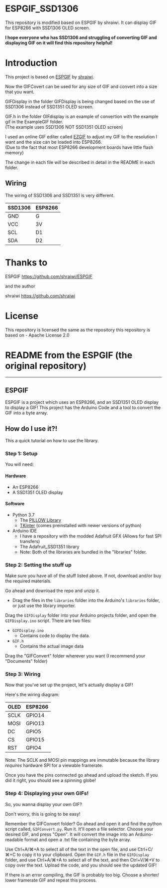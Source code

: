 # ESPGIF_SSD1306
This repository is modified based on ESPGIF by shraiwi. It can display GIF for ESP8266 with SSD1306 OLED screen.  

**I hope everyone who has SSD1306 and struggling of converting GIF and displaying GIF on it will find this repository helpful!**


# Introduction
This project is based on [ESPGIF](https://github.com/shraiwi/ESPGIF) by [shraiwi](https://github.com/shraiwi).  

Now the GIFCovert can be used for any size of GIF and convert into a size that you want.  

GIFDisplay in the folder GIFDisplay is being changed based on the use of SSD1306 instead of SSD1351 OLED screen.  
  
GIF.h in the folder GIFdisplay is an example of convertion with the example gif in the ExampleGIF folder.  
(The example uses SSD1306 NOT SSD1351 OLED screen)  

I used an online GIF editer called [EZGIF](https://ezgif.com) to adjust my GIF to the resolution I want and the size can be loaded into ESP8266.  
(Due to the fact that most ESP8266 development boards have little flash memory)

The change in each file will be described in detail in the README in each folder.


## Wiring
The wiring of SSD1306 and SSD1351 is very different.  

 SSD1306 | ESP8266 
 ------- | ------- 
   GND   |    G 
   VCC   |   3V
   SCL   |   D1
   SDA   |   D2



# Thanks to
ESPGIF https://github.com/shraiwi/ESPGIF  

and the author  

shraiwi https://github.com/shraiwi


# License
This repository is licensed the same as the repository this repository is based on - Apache License 2.0  


# README from the ESPGIF (the original repository) 
-----------------------------------
## ESPGIF
ESPGIF is a project which uses an ESP8266, and an SSD1351 OLED display to display a GIF! This project has the Arduino Code and a tool to convert the GIF into a byte array.
## How do I use it?!
This a quick tutorial on how to use the library.
### Step 1: Setup
You will need:
#### Hardware
  - An ESP8266
  - A SSD1351 OLED display
#### Software
  - Python 3.7
    - The [PILLOW Library](https://pillow.readthedocs.io/)
    - [TKinter](https://docs.python.org/3/library/tkinter.html) (comes preinstalled with newer versions of python)
  - Arduino IDE
    - I have a repository with the modded Adafruit GFX (Allows for fast SPI transfers)
    - The Adafruit_SSD1351 library
    - Note: Both of the libraries are bundled in the "libraries" folder.
### Step 2: Setting the stuff up
Make sure you have all of the stuff listed above. If not, download and/or buy the required materials.

Go ahead and download the repo and unzip it.
- Drag the files in the `libraries` folder into the Arduino's `libraries` folder, or just use the library importer.

Drag the `GIFDisplay` folder into your Arduino projects folder, and open the `GIFDisplay.ino` script.
There are two files:
- `GIFDisplay.ino`
  - Contains code to display the data.
- `GIF.h`
  - Contains the actual image data

Drag the "GIFConvert" folder wherever you want (I recommend your "Documents" folder)

### Step 3: Wiring
Now that you've set up the project, let's actually display a GIF!

Here's the wiring diagram:

 OLED | ESP8266 
 ---- | ------- 
 SCLK | GPIO14  
 MOSI | GPIO13  
 DC   | GPIO5   
 CS   | GPIO15  
 RST  | GPIO4   

Note: The SCLK and MOSI pin mappings are immutable because the library _requires_ hardware SPI for a viewable framerate.

Once you have the pins connected go ahead and upload the sketch. If you did it right, you should see a spinning globe!
### Step 4: Displaying your own GIFs!
So, you wanna display your own GIF? 

Don't worry, this is going to be easy!

Remember the GIFConvert folder? Go ahead and open it and find the python script called, `GIFConvert.py`. Run it. It'll open a file selector. Choose your desired GIF, and press "Open". It will convert the image into an Arduino-readable format and open a .txt file containing the byte array. 

Use Ctrl+A/⌘+A to select all of the text in the open file, and use Ctrl+C/⌘+C to copy it to your clipboard.
Open the `GIF.h` file in the `GIFDisplay` folder, and use Ctrl+A/⌘+A to select all of the text, and then Ctrl+V/⌘+V to copy over the text.
Upload the code, and you should see the updated GIF!

If there is an error compiling, the GIF is probably too big. Choose a shorter/ lower framerate GIF and repeat this process.
